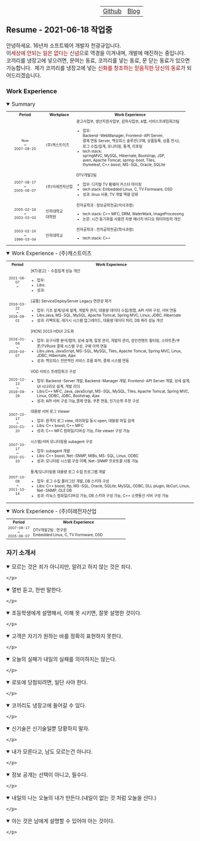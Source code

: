 <table align="right" style="text-align:center;width:50%;">
		<tr>
			<td ><a href="https://github.com/chonkk" target="_blank">Github</a></td>
			<td ><a href="https://chonkk.blog.me" target="_blank">Blog</a></td>
		</tr>
</table><br/><br/>

## Resume - 2021-06-18 작업중 

안녕하세요. 16년차 소프트웨어 개발자 천광규입니다.<br/>
이<font style="color:#900;">세상에 안되는 일은 없다는 신념</font>으로 역경을 이겨내며, 개발에 매진하는 중입니다.<br/>
코끼리를 냉장고에 넣으려면, 문여는 동료, 코끼리를 넣는 동료, 문 닫는 동료가 있으면 가능합니다.&nbsp;
제가 코끼리를 냉장고에 넣는 <font style="color:#900;">신화를 창조하는 믿음직한 당신의 동료</font>가 되어드리겠습니다.

### Work Experience
<details open>
	<summary>Summary</summary>
    <p style="font-size:8pt;">
	<table style="width:100%;font-size:x-small;">
    <tr>
	    <th style="text-align:center;width:21%;">Period</th>
	    <th style="text-align:center;">Workplace</th>
	    <th style="text-align:center;">Work Experience</th>
</tr>
<tr>
      <td style="text-align:center;font-size:xx-small;">Now<br/>~<br/>2007-08-20</td>
      <td>(주)캐스트이즈</td>
      <td>
	      광고사업부,&nbsp;생산지원사업부,&nbsp;감마사업부,&nbsp;A랩,&nbsp;서비스프레임워크팀<br/>
	      <UL>
	      		<LI>업무: <br/> 
		      		Backend-WebManager, Frontend-API Server,<br/>
				결제 연동 Server, 백오피스 솔루션(구매, 상품등록, 상품 전시),<br/>
				로그 수집/집계, 모니터링, 통계, 리포팅</LI>
	      		<LI>tech stack: <br/> 
		      		springMVC, MySQL, Hibernate, Bootstrap, JSP,<br/> 
				aven, Apache Tomcat, spring-boot, Tiles,<br/> 
				thymeleaf, C++ boost, MS-SQL, Oracle, SQLite</LI>
	      </UL>
	</td>
    </tr>
    <tr>
      <td style="text-align:center;font-size:xx-small;">2007-08-17<br/>~<br/>2005-06-07</td>
      <td>(주)이레전자산업</td>
	<td>
		DTV개발2팀<br/>
		 <UL>
			<LI>업무: 디지털 TV 펌웨어 커스터 마이징</LI>
			<LI>tech stack: Embedded Linux, C, TV Formware, OSD</LI>
			<LI>성과: linux 사용, TV 개발 역량 강화</LI>
		</UL>    
	</td>
    </tr>
    <tr>
      <td style="text-align:center;font-size:xx-small;">2005-02-24<br/>~<br/>2003-03-03</td>
      <td>인하대학교<br/>대학원</td>
      <td>전자공학과 : 정보공학전공(석사과정)<br/>
		 <UL>
			<LI>tech stack: C++ MFC, DRM, WaterMark, ImageProcessing</LI>
			<LI>논문: 시간 동기화를 사용한 차분 에너지 비디오 워터마킹의 개선</LI>
		</UL> 
	    </td>
    </tr>
    <tr>
      <td style="text-align:center;font-size:xx-small;">2003-02-24<br/>~<br/>1996-03-04</td>
      <td>인하대학교</td>
      <td>전자공학과 : 전자공학전공(학사과정)<br/>
		 <UL>
			<LI>tech stack: C++</LI>
		</UL> 
	    </td>
    </tr>
	</table>
    </p>
</details>

<details open>
	<summary>Work Experience - (주)캐스트이즈</summary>
    	<p style="font-size:8pt;">
	<table style="width:100%;font-size:x-small;">
    	<tr>
	    <th style="text-align:center;width:12%;">Period</th>
	    <th style="text-align:center;">Work Experience</th>
	</tr>
	<tr>
      	<td style="text-align:center;font-size:xx-small;">2021-06-07<br/>~<br/></td>
      		<td>
		       [KT/광고] - 수집집계 성능 개선
		      <UL>
		      <LI>업무: </LI>
		      <LI>Libs:</LI>
		      <LI>성과: </LI>
		      </UL>
		</td>
    	</tr>
	<tr>
	<tr>
      <td style="text-align:center;font-size:xx-small;">2016-03-22<br/>~<br/>2016-08-01</td>
      <td>
	      [공통] ServiceDeployServer Legacy 연관성 제거
	      <UL>
	      <LI>업무: 기초 설계/상세 설계, 개발자 관리, 대용량 데이터 수집/정합, API 서버 구성, 서버 연동</LI>
	      <LI>Libs:Java, MS-SQL, MySQL, Apache Tomcat, Spring MVC, Linux, JDBC, Hibernate</LI>
	      <LI>성과: 리팩토링, 레거시 시스템 업그레이드, 대용량 데이터 처리, DB 쿼리 성능 개선</LI>
	      </UL>
	</td>
    </tr>
	<tr>
	<tr>
	      <td style="text-align:center;font-size:xx-small;">2016-01-04<br/>~<br/>2016-04-07</td>
	      <td>
		      [HCN] 2015 HDUI 고도화
		      <UL>
		      <LI>업무: 요구사항 분석/협의, 상세 설계, 일정 관리, 개발자 관리, 성인컨텐트 필터링, 스마트폰/쿠폰/TVPoint 결제 시스템 구성, 구매 이력 연동</LI>
		      <LI>Libs:Java, JavaScript, MS-SQL, MySQL, Tiles, Apache Tomcat, Spring MVC, Linux, JDBC, Hibernate, Ajax</LI>
		      <LI>성과: 백오피스 전반적인 서비스 흐름 파악, 결제 시스템 연동</LI>
		      </UL>
		</td>
	    </tr>
	<tr>
	<tr>
	      <td style="text-align:center;font-size:xx-small;">2010-12-13<br/>~<br/>2016-09-29</td>
	      <td>
		      VOD 서비스 프레임워크 구성
		      <UL>
		      <LI>업무: Backend-Server 개발, Backend-Manager 개발, Frontend-API Server 개발, 상세 설계, UI 시나리오 설계, 개발 리더</LI>
		      <LI>Libs:C++ MFC, Java, JavaScript, MS-SQL, MySQL, Tiles, Apache Tomcat, Spring MVC, Linux, ODBC, JDBC, Bootstrap, Ajax</LI>
		      <LI>성과: API 서버 구성 가능,결제 연동, 쿠폰 연동, 인기순위 추천 구성</LI>
		      </UL>
		</td>
	    </tr>
	<tr>
	<tr>
	      <td style="text-align:center;font-size:xx-small;">2007-10-17<br/>~<br/>2010-01-20</td>
	      <td>
		      대용량 서버 로그 Viewer
		      <UL>
		      <LI>업무: 원격지 로그 view, 여러파일 동시 open, 대용량 파일 검색</LI>
		      <LI>Libs: C++ boost, C++ MFC</LI>
		      <LI>성과: C++ MFC 컴파일/디버깅 가능, File viewer 구성 가능</LI>
		      </UL>
		</td>
	    </tr>
	<tr>
	<tr>
	      <td style="text-align:center;font-size:xx-small;">2007-10-17<br/>~<br/>2010-01-20</td>
	      <td>
		      시스템/서버 모니터링용 subagent 구성
		      <UL>
		      <LI>업무: subagent 개발</LI>
		      <LI>Libs: C++ boost, Net-SNMP, MIBs, MS-SQL, Linux, ODBC</LI>
		      <LI>성과: 모니터링 시스템 구성 이해, Net-SNMP 프로토콜 사용 가능</LI>
		      </UL>
		</td>
	</tr>
	<tr>
	      <td style="text-align:center;font-size:xx-small;">2007-10-08<br/>~<br/>2011-10-14</td>
	      <td>
		      통계/모니터링용 대용량 로그 수집 프로그램 개발
		      <UL>
		      <LI>업무: 로그 수집 플러그인 개발, DB 스키마 구성</LI>
		      <LI>Libs: C++ boost, ftp, MS-SQL, Oracle, SQLite, MySQL, ODBC, DLL plugin, libCurl, Linux, Net-SNMP, OLE DB</LI>
		      <LI>성과: 리눅스 컴파일/디버깅 가능, DB 스키마 구성 가능, C++ 소캣통신 서버 구성 가능</LI>
		      </UL>
		</td>
	   </tr>
   	</table>
    </p>
</details>

<details open>
	<summary>Work Experience - (주)이레전자산업</summary>
    <p style="font-size:8pt;">
	<table style="width:100%;font-size:x-small;">
    <tr>
	    <th style="text-align:center;width:21%;">Period</th>
	    <th style="text-align:center;">Work Experience</th>
</tr>
    <tr>
      <td style="text-align:center;font-size:xx-small;">2007-08-17<br/>~<br/>2005-06-07</td>
      <td>DTV개발2팀 : 연구원<br/>
	     Embedded Linux, C, TV Formware, OSD</td>
    </tr>
</table>
    </p>
</details>

### 자기 소개서
<details open>
	<summary>모르는 것은 죄가 아니지만, 알려고 하지 않는 것은 죄다.</summary>
    <p style="font-size:8pt;">

    </p>
</details>
<details open>
	<summary>열번 듣고, 한번 말한다.</summary>
    <p style="font-size:8pt;">

    </p>
</details>
<details open>
	<summary>초등학생에게 설명해서, 이해 못 시키면, 잘못 설명한 것이다.</summary>
    <p style="font-size:8pt;">

    </p>
</details>
<details open>
	<summary>고객은 자기가 원하는 바를 정확히 표현하지 못한다.</summary>
    <p style="font-size:8pt;">

    </p>
</details>
<details open>
	<summary>오늘의 실패가 내일의 실패를 의미하지는 않는다.</summary>
    <p style="font-size:8pt;">

    </p>
</details>
<details open>
	<summary>로또에 당첨되려면, 일단 사야 한다.</summary>
    <p style="font-size:8pt;">

    </p>
</details>
<details open>
	<summary>코끼리도 냉장고에 들어갈 수 있다.</summary>
    <p style="font-size:8pt;">

    </p>
</details>
<details open>
	<summary>신기술은 신기술일뿐 당황하지 말자.</summary>
    <p style="font-size:8pt;">

    </p>
</details>
<details open>
	<summary>내가 모른다고, 남도 모르는건 아니다.</summary>
    <p style="font-size:8pt;">

    </p>
</details>
<details open>
	<summary>정보 공개는 선택이 아니고, 필수다.</summary>
    <p style="font-size:8pt;">

    </p>
</details>
<details open>
	<summary>내일의 나는 오늘의 내가 만든다.(내일이 없는 것 처럼 오늘을 산다.)</summary>
    <p style="font-size:8pt;">

    </p>
</details>
<details open>
	<summary>아는 것은 남에게 설명할 수 있어야 아는 것이다.</summary>
    <p style="font-size:8pt;">

    </p>
</details>
